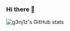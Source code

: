 ### Hi there 👋

<!--
**g3nj1z/g3nj1z** is a ✨ _special_ ✨ repository because its `README.md` (this file) appears on your GitHub profile.

Here are some ideas to get you started:

- 🔭 I’m currently working on ...
- 🌱 I’m currently learning ...
- 👯 I’m looking to collaborate on ...
- 🤔 I’m looking for help with ...
- 💬 Ask me about ...
- 📫 How to reach me: ...
- 😄 Pronouns: ...
- ⚡ Fun fact: ...
-->

![g3nj1z's GitHub stats](https://github-readme-stats.vercel.app/api?username=g3nj1z&show_icons=true&theme=tokyonight)

